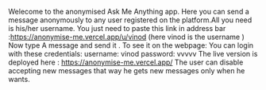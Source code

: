 
Welecome to the anonymised Ask Me Anything app.
Here you can send a message anonymously to any user registered on the platform.All you need is his/her username.
You just need to paste this link in address bar :https://anonymise-me.vercel.app/u/vinod (here vinod is the username )
Now type A message and send it .
To see it on the webpage:
You can login with these credentials:
username: vinod password: vvvvv 
The live version is deployed here : https://anonymise-me.vercel.app/
The user can disable accepting new messages that way he gets new messages only when he wants.